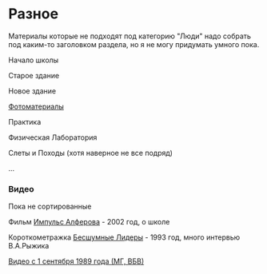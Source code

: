<!--?title Разное -->

# Разное

Материалы которые не подходят под категорию "Люди" надо собрать под каким-то
заголовком раздела, но я не могу придумать умного пока.

Начало школы

Старое здание

Новое здание

[Фотоматериалы](./photos.html)

Практика

Физическая Лаборатория

Слеты и Походы (хотя наверное не все подряд)

...

### Видео

Пока не сортированные

Фильм [Импульс Алферова](/other/videos/impulse.html) - 2002 год, о школе

Короткометражка [Бесшумные Лидеры](/other/videos/silent-leaders.html) - 1993 год,
много интервью В.А.Рыжика

[Видео с 1 сентября 1989 года (МГ, ВБВ)](/other/videos/5th-wheel-at-600-s-to-and-past-midnight.html)